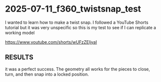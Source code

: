 # 2025-07-11_f360_twistsnap_test
I wanted to learn how to make a twist snap. I followed a YouTube Shorts tutorial but it was very unspecific so this is my test to see if I can replicate a working model

https://www.youtube.com/shorts/wUFzZEljyaI

## RESULTS

it was a perfect success. The geometry all works for the pieces to close, turn, and then snap into a locked position. 

